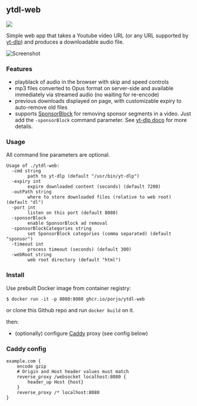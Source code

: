 ## ytdl-web

[![](https://img.shields.io/docker/automated/porjo/ytdl-web.svg)](https://github.com/users/porjo/packages/container/package/ytdl-web)

Simple web app that takes a Youtube video URL (or any URL supported by [yt-dlp](https://github.com/yt-dlp/yt-dlp)) and produces a downloadable audio file.

![Screenshot](https://porjo.github.io/ytdl-web/screenshot.png)

### Features

- playblack of audio in the browser with skip and speed controls
- mp3 files converted to Opus format on server-side and available immediately via streamed audio (no waiting for re-encode) 
- previous downloads displayed on page, with customizable expiry to auto-remove old files
- supports [SponsorBlock](https://github.com/ajayyy/SponsorBlock) for removing sponsor segments in a video. Just add the `-sponsorBlock` command parameter. See [yt-dlp doco](https://github.com/yt-dlp/yt-dlp#sponsorblock-options) for more details.

### Usage

All command line parameters are optional.

```
Usage of ./ytdl-web:
  -cmd string
    	path to yt-dlp (default "/usr/bin/yt-dlp")
  -expiry int
    	expire downloaded content (seconds) (default 7200)
  -outPath string
    	where to store downloaded files (relative to web root) (default "dl")
  -port int
    	listen on this port (default 8080)
  -sponsorBlock
    	enable SponsorBlock ad removal
  -sponsorBlockCategories string
    	set SponsorBlock categories (comma separated) (default "sponsor")
  -timeout int
    	process timeout (seconds) (default 300)
  -webRoot string
    	web root directory (default "html")
```

### Install

Use prebuilt Docker image from container registry:
```
$ docker run -it -p 8080:8080 ghcr.io/porjo/ytdl-web
```

or clone this Github repo and run `docker build` on it.

then:
- (optionally) configure [Caddy](https://caddyserver.com) proxy (see config below)

### Caddy config

```
example.com {
	encode gzip
	# Origin and Host header values must match
	reverse_proxy /websocket localhost:8080 {
		header_up Host {host}
	}
	reverse_proxy /* localhost:8080
}
```
